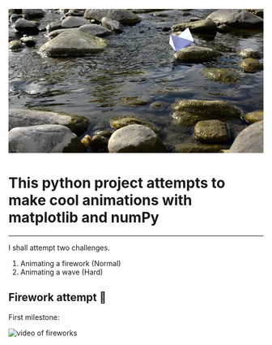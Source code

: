 ![paper boat on a stream](./readMeMedia/paperBoat.png)

# This python project attempts to make cool animations with matplotlib and numPy
---

I shall attempt two challenges.

1. Animating a firework (Normal)
2. Animating a wave (Hard)

## Firework attempt 🧨

First milestone:


<img src="./readMeMedia/fireworksMilestone1.gif" alt="video of fireworks" width="400"/>
